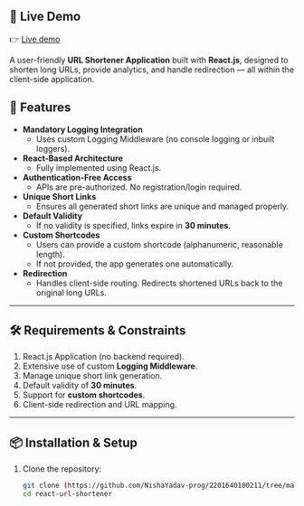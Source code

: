 
## 🔗 Live Demo
👉 [Live demo ](https://tubular-snickerdoodle.netlify.app/)

A user-friendly **URL Shortener Application** built with **React.js**, designed to shorten long URLs, provide analytics, and handle redirection — all within the client-side application.

## 🚀 Features

- **Mandatory Logging Integration**  
  - Uses custom Logging Middleware (no console logging or inbuilt loggers).
- **React-Based Architecture**  
  - Fully implemented using React.js.
- **Authentication-Free Access**  
  - APIs are pre-authorized. No registration/login required.
- **Unique Short Links**  
  - Ensures all generated short links are unique and managed properly.
- **Default Validity**  
  - If no validity is specified, links expire in **30 minutes**.
- **Custom Shortcodes**  
  - Users can provide a custom shortcode (alphanumeric, reasonable length).  
  - If not provided, the app generates one automatically.
- **Redirection**  
  - Handles client-side routing. Redirects shortened URLs back to the original long URLs.

---

## 🛠️ Requirements & Constraints

1. React.js Application (no backend required).
2. Extensive use of custom **Logging Middleware**.
3. Manage unique short link generation.
4. Default validity of **30 minutes**.
5. Support for **custom shortcodes**.
6. Client-side redirection and URL mapping.

---

## 📦 Installation & Setup

1. Clone the repository:
   ```bash
   git clone (https://github.com/NishaYadav-prog/2201640100211/tree/main/2201640100211/Frontend)
   cd react-url-shortener
